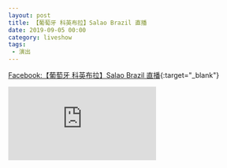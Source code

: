 ```yaml
---
layout: post
title: 【葡萄牙 科英布拉】Salao Brazil 直播
date: 2019-09-05 00:00
category: liveshow
tags:
 - 演出
---
```


[Facebook:【葡萄牙 科英布拉】Salao Brazil 直播](https://www.facebook.com/114314428584386/videos/473743516813197/){:target="_blank"}

<div class="iframe-container">
<iframe class="responsive-iframe" src="https://www.facebook.com/plugins/video.php?height=322&href=https%3A%2F%2Fwww.facebook.com%2FTIMC853%2Fvideos%2F473743516813197%2F&show_text=true&width=560"  style="border:none;overflow:hidden" scrolling="no" frameborder="0" allowfullscreen="true" allow="autoplay; clipboard-write; encrypted-media; picture-in-picture; web-share" allowFullScreen="true"></iframe>
</div>

